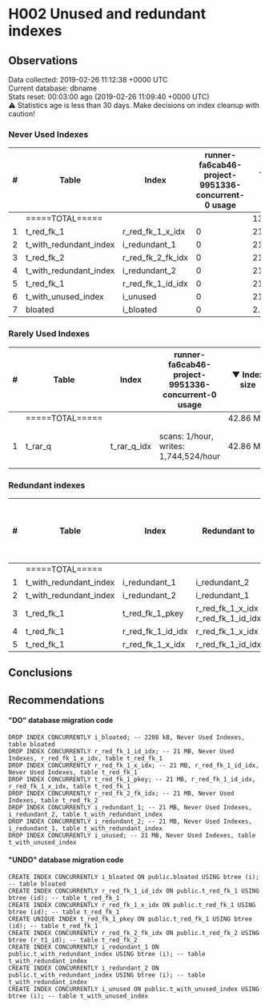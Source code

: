 # H002 Unused and redundant indexes #

## Observations ##
Data collected: 2019-02-26 11:12:38 +0000 UTC  
Current database: dbname  
Stats reset: 00:03:00 ago (2019-02-26 11:09:40 +0000 UTC)  
:warning: Statistics age is less than 30 days. Make decisions on index cleanup with caution!
### Never Used Indexes ###
\#| Table | Index | runner-fa6cab46-project-9951336-concurrent-0 usage | &#9660;&nbsp;Index size | Table size | Supports FK
--|-------|-------|----|-----|-----|-----
&nbsp;|=====TOTAL=====|||130.83&nbsp;MiB|218.55&nbsp;MiB|
1|t_red_fk_1|r_red_fk_1_x_idx|0|21.45&nbsp;MiB|34.58&nbsp;MiB|Yes
2|t_with_redundant_index|i_redundant_1|0|21.45&nbsp;MiB|34.58&nbsp;MiB|
3|t_red_fk_2|r_red_fk_2_fk_idx|0|21.45&nbsp;MiB|42.24&nbsp;MiB|
4|t_with_redundant_index|i_redundant_2|0|21.45&nbsp;MiB|34.58&nbsp;MiB|
5|t_red_fk_1|r_red_fk_1_id_idx|0|21.45&nbsp;MiB|34.58&nbsp;MiB|Yes
6|t_with_unused_index|i_unused|0|21.45&nbsp;MiB|34.58&nbsp;MiB|
7|bloated|i_bloated|0|2.16&nbsp;MiB|3.47&nbsp;MiB|

### Rarely Used Indexes ###
\#| Table | Index | runner-fa6cab46-project-9951336-concurrent-0 usage | &#9660;&nbsp;Index size | Table size | Comment | Supports FK
--|-------|-------|-----|-----|-----|----|-----
&nbsp;|=====TOTAL=====|||42.86&nbsp;MiB|49.88&nbsp;MiB||
1|t_rar_q|t_rar_q_idx|scans: 1\/hour, writes: 1,744,524\/hour|42.86&nbsp;MiB|49.88&nbsp;MiB|Low Scans, High Writes|

### Redundant indexes ###
\#| Table | Index | Redundant to |runner-fa6cab46-project-9951336-concurrent-0 usage | &#9660;&nbsp;Index size | Table size | Supports FK
--|-------|-------|--------------|--|-----|-----|-----
&nbsp;|=====TOTAL=====||||107.23&nbsp;MiB|172.86&nbsp;MiB|
1|t_with_redundant_index|i_redundant_1|i_redundant_2<br/>|0|21.45&nbsp;MiB|34.58&nbsp;MiB|
2|t_with_redundant_index|i_redundant_2|i_redundant_1<br/>|0|21.45&nbsp;MiB|34.58&nbsp;MiB|
3|t_red_fk_1|t_red_fk_1_pkey|r_red_fk_1_x_idx<br/>r_red_fk_1_id_idx<br/>|0|21.45&nbsp;MiB|34.58&nbsp;MiB|Yes
4|t_red_fk_1|r_red_fk_1_id_idx|r_red_fk_1_x_idx<br/>|0|21.45&nbsp;MiB|34.58&nbsp;MiB|Yes
5|t_red_fk_1|r_red_fk_1_x_idx|r_red_fk_1_id_idx<br/>|0|21.45&nbsp;MiB|34.58&nbsp;MiB|Yes



## Conclusions ##


## Recommendations ##

#### "DO" database migration code ####
```
DROP INDEX CONCURRENTLY i_bloated; -- 2208 kB, Never Used Indexes, table bloated
DROP INDEX CONCURRENTLY r_red_fk_1_id_idx; -- 21 MB, Never Used Indexes, r_red_fk_1_x_idx, table t_red_fk_1
DROP INDEX CONCURRENTLY r_red_fk_1_x_idx; -- 21 MB, r_red_fk_1_id_idx, Never Used Indexes, table t_red_fk_1
DROP INDEX CONCURRENTLY t_red_fk_1_pkey; -- 21 MB, r_red_fk_1_id_idx, r_red_fk_1_x_idx, table t_red_fk_1
DROP INDEX CONCURRENTLY r_red_fk_2_fk_idx; -- 21 MB, Never Used Indexes, table t_red_fk_2
DROP INDEX CONCURRENTLY i_redundant_1; -- 21 MB, Never Used Indexes, i_redundant_2, table t_with_redundant_index
DROP INDEX CONCURRENTLY i_redundant_2; -- 21 MB, Never Used Indexes, i_redundant_1, table t_with_redundant_index
DROP INDEX CONCURRENTLY i_unused; -- 21 MB, Never Used Indexes, table t_with_unused_index

```

#### "UNDO" database migration code ####
```
CREATE INDEX CONCURRENTLY i_bloated ON public.bloated USING btree (i); -- table bloated
CREATE INDEX CONCURRENTLY r_red_fk_1_id_idx ON public.t_red_fk_1 USING btree (id); -- table t_red_fk_1
CREATE INDEX CONCURRENTLY r_red_fk_1_x_idx ON public.t_red_fk_1 USING btree (id); -- table t_red_fk_1
CREATE UNIQUE INDEX t_red_fk_1_pkey ON public.t_red_fk_1 USING btree (id); -- table t_red_fk_1
CREATE INDEX CONCURRENTLY r_red_fk_2_fk_idx ON public.t_red_fk_2 USING btree (r_t1_id); -- table t_red_fk_2
CREATE INDEX CONCURRENTLY i_redundant_1 ON public.t_with_redundant_index USING btree (i); -- table t_with_redundant_index
CREATE INDEX CONCURRENTLY i_redundant_2 ON public.t_with_redundant_index USING btree (i); -- table t_with_redundant_index
CREATE INDEX CONCURRENTLY i_unused ON public.t_with_unused_index USING btree (i); -- table t_with_unused_index

```

